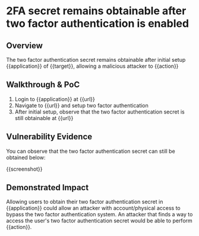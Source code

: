 # 2FA secret remains obtainable after two factor authentication is enabled
## Overview
<!--
Provide a 1-2 sentence description - see http://cveproject.github.io/docs/content/key-details-phrasing.pdf for tips

This format is a good guide:
[VULNTYPE] in [COMPONENT] in [APPLICATION] allows [ATTACKER] to [IMPACT] via [VECTOR]


-->
The two factor authentication secret remains obtainable after initial setup {{application}} of {{target}}, allowing a malicious attacker to {{action}}

## Walkthrough & PoC
<!--
Provide a step-by-step walkthrough on how to access the vulnerable injection point, and how to exploit the vulnerability.
Adding a dot-pointed walkthrough with relevant screenshots will speed triage time and result in faster rewards!

Example:

1. Login to in-scope asset at <www.bugcrowd.com/login>
1. Browse to account page
1. Modify ID token to add single quote
1. View error which states 'SQL Syntax Error'
1. Replace ID value with `1' waitfor delay '00:00:10'; `
-->

1. Login to {{application}} at {{url}}
1. Navigate to {{url}} and setup two factor authentication
1. After initial setup, observe that the two factor authentication secret is still obtainable at {{url}}


## Vulnerability Evidence
<!--
Your submission MUST include evidence of the vulnerability and not be theoretical in nature.

For a two factor authentication secret that can still be obtained after initial setup, please include a screenshot showing the functionality to obtain the 2FA secret.
-->

You can observe that the two factor authentication secret can still be obtained below:

{{screenshot}}
## Demonstrated Impact
<!--
Envision how being able to obtain a two factor authentication secret after initial setup could be used in some impactful way. If a malicious action is possible, provide a full proof-of-concept here.
-->

Allowing users to obtain their two factor authentication secret in {{application}} could allow an attacker with account/physical access to bypass the two factor authentication system. An attacker that finds a way to access the user's two factor authentication secret would be able to perform {{action}}.
